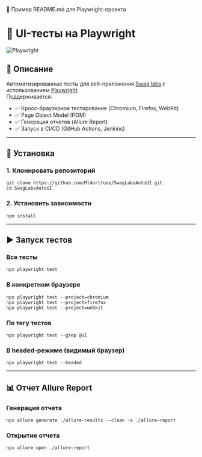 📘 Пример README.md для Playwright-проекта
# 🧪 UI-тесты на Playwright

![Playwright](https://playwright.dev/img/playwright-logo.svg)

## 📌 Описание
Автоматизированные тесты для веб-приложения [Swag labs](https://www.saucedemo.com/) с использованием [Playwright](https://playwright.dev/).  
Поддерживается:
- ✅ Кросс-браузерное тестирование (Chromium, Firefox, WebKit)  
- ✅ Page Object Model (POM)  
- ✅ Генерация отчетов (Allure Report)  
- ✅ Запуск в CI/CD (GitHub Actions, Jenkins)  

---

## 🚀 Установка

### 1. Клонировать репозиторий
```
git clone https://github.com/Mldorlfuse/SwagLabsAutoUI.git
cd SwagLabsAutoUI
```

### 2. Установить зависимости
```
npm install
```

---

## ▶️ Запуск тестов

### Все тесты
```
npx playwright test
```

### В конкретном браузере
```
npx playwright test --project=chromium
npx playwright test --project=firefox
npx playwright test --project=webkit
```

### По тегу тестов
```
npx playwright test --grep @UI
```

### В headed-режиме (видимый браузер)
```
npx playwright test --headed
```

---


## 📊 Отчет Allure Report

### Генерация отчета 

```
npx allure generate ./allure-results --clean -o ./allure-report
```
### Открытие отчета
```
npx allure open ./allure-report
```




